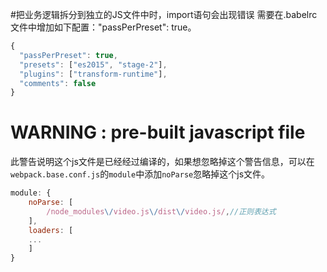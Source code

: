 #把业务逻辑拆分到独立的JS文件中时，import语句会出现错误
需要在.babelrc文件中增加如下配置："passPerPreset": true。
```js
{
  "passPerPreset": true,
  "presets": ["es2015", "stage-2"],
  "plugins": ["transform-runtime"],
  "comments": false
}
```

# WARNING : pre-built javascript file

此警告说明这个js文件是已经经过编译的，如果想忽略掉这个警告信息，可以在`webpack.base.conf.js`的`module`中添加`noParse`忽略掉这个js文件。
```js
module: {
    noParse: [
        /node_modules\/video.js\/dist\/video.js/,//正则表达式
    ],
    loaders: [
    ...
    ]
}
```